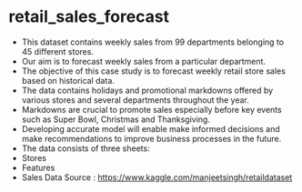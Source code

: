 # retail_sales_forecast
- This dataset contains weekly sales from 99 departments belonging to 45 different stores.
- Our aim is to forecast weekly sales from a particular department.
- The objective of this case study is to forecast weekly retail store sales based on historical data.
- The data contains holidays and promotional markdowns offered by various stores and several departments throughout the year.
- Markdowns are crucial to promote sales especially before key events such as Super Bowl, Christmas and Thanksgiving.
- Developing accurate model will enable make informed decisions and make recommendations to improve business processes in the future.
- The data consists of three sheets:
- Stores
- Features
- Sales
Data Source : https://www.kaggle.com/manjeetsingh/retaildataset
